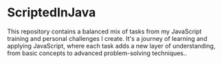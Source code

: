 # ScriptedInJava
This repository contains a balanced mix of tasks from my JavaScript training and personal challenges I create. It's a journey of learning and applying JavaScript, where each task adds a new layer of understanding, from basic concepts to advanced problem-solving techniques..
